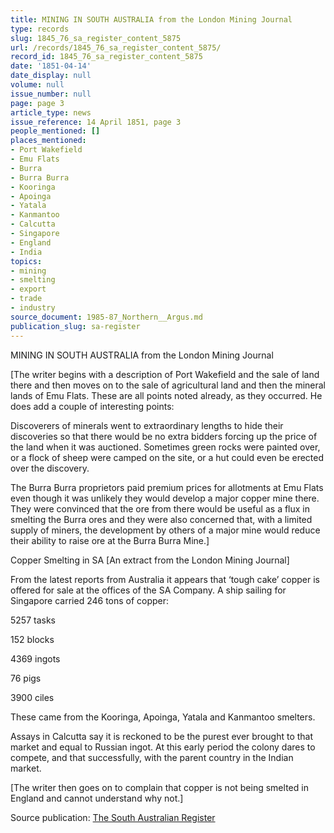 ```yaml
---
title: MINING IN SOUTH AUSTRALIA from the London Mining Journal
type: records
slug: 1845_76_sa_register_content_5875
url: /records/1845_76_sa_register_content_5875/
record_id: 1845_76_sa_register_content_5875
date: '1851-04-14'
date_display: null
volume: null
issue_number: null
page: page 3
article_type: news
issue_reference: 14 April 1851, page 3
people_mentioned: []
places_mentioned:
- Port Wakefield
- Emu Flats
- Burra
- Burra Burra
- Kooringa
- Apoinga
- Yatala
- Kanmantoo
- Calcutta
- Singapore
- England
- India
topics:
- mining
- smelting
- export
- trade
- industry
source_document: 1985-87_Northern__Argus.md
publication_slug: sa-register
---
```


MINING IN SOUTH AUSTRALIA from the London Mining Journal

[The writer begins with a description of Port Wakefield and the sale of land there and then moves on to the sale of agricultural land and then the mineral lands of Emu Flats.  These are all points noted already, as they occurred.  He does add a couple of interesting points:

Discoverers of minerals went to extraordinary lengths to hide their discoveries so that there would be no extra bidders forcing up the price of the land when it was auctioned.  Sometimes green rocks were painted over, or a flock of sheep were camped on the site, or a hut could even be erected over the discovery.

The Burra Burra proprietors paid premium prices for allotments at Emu Flats even though it was unlikely they would develop a major copper mine there.  They were convinced that the ore from there would be useful as a flux in smelting the Burra ores and they were also concerned that, with a limited supply of miners, the development by others of a major mine would reduce their ability to raise ore at the Burra Burra Mine.]

Copper Smelting in SA [An extract from the London Mining Journal]

From the latest reports from Australia it appears that ‘tough cake’ copper is offered for sale at the offices of the SA Company.  A ship sailing for Singapore carried 246 tons of copper:

5257 tasks

152 blocks

4369 ingots

76 pigs

3900 ciles

These came from the Kooringa, Apoinga, Yatala and Kanmantoo smelters.

Assays in Calcutta say it is reckoned to be the purest ever brought to that market and equal to Russian ingot.  At this early period the colony dares to compete, and that successfully, with the parent country in the Indian market.

[The writer then goes on to complain that copper is not being smelted in England and cannot understand why not.]

Source publication: [The South Australian Register](/publications/sa-register/)
